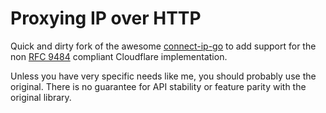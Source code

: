 # Proxying IP over HTTP

Quick and dirty fork of the awesome [connect-ip-go](https://github.com/quic-go/connect-ip-go) to add support for the non [RFC 9484](https://datatracker.ietf.org/doc/html/rfc9484) compliant Cloudflare implementation.

Unless you have very specific needs like me, you should probably use the original. There is no guarantee for API stability or feature parity with the original library.